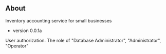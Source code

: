 
## About 

Inventory accounting service for small businesses

- version 0.0.1a

User authorization. The role of "Database Administrator", "Administrator", "Operator"
